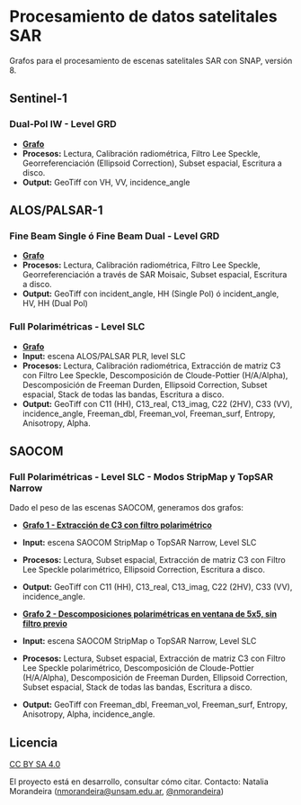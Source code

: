 # Procesamiento de datos satelitales SAR

Grafos para el procesamiento de escenas satelitales SAR con SNAP, versión 8.


## Sentinel-1
### Dual-Pol IW - Level GRD
- **[Grafo](https://github.com/prosathumedales/procesamiento_SAR/blob/main/ProcGrafo_Sentinel1_EC_LeeSigma7x7.xml)**
- **Procesos:** Lectura, Calibración radiométrica, Filtro Lee Speckle, Georreferenciación (Ellipsoid Correction), Subset espacial, Escritura a disco.
- **Output:** GeoTiff con VH, VV, incidence_angle

## ALOS/PALSAR-1
### Fine Beam Single ó Fine Beam Dual - Level GRD
- **[Grafo](https://github.com/prosathumedales/procesamiento_SAR/blob/main/ProcGrafo_ALOS-PALSAR1_GRD_mosaic_LeeSigma7x7.xml)**
- **Procesos:** Lectura, Calibración radiométrica, Filtro Lee Speckle, Georreferenciación a través de SAR Moisaic, Subset espacial, Escritura a disco.
- **Output:** GeoTiff con  incident_angle, HH (Single Pol) ó incident_angle, HV, HH (Dual Pol)

### Full Polarimétricas - Level SLC
- **[Grafo](https://github.com/prosathumedales/procesamiento_SAR/blob/main/ProcGrafo_ALOS-PALSAR1_SLC_C3_LeeSigma7x7_Decomp.xml)**
- **Input:** escena ALOS/PALSAR PLR, level SLC
- **Procesos:** Lectura, Calibración radiométrica, Extracción de matriz C3 con Filtro Lee Speckle, Descomposición de Cloude-Pottier (H/A/Alpha), Descomposición de Freeman Durden, Ellipsoid Correction, Subset espacial, Stack de todas las bandas, Escritura a disco.
- **Output:** GeoTiff con C11 (HH),  C13_real, C13_imag, C22 (2HV), C33 (VV), incidence_angle, Freeman_dbl, Freeman_vol, Freeman_surf, Entropy, Anisotropy,
Alpha.

## SAOCOM
### Full Polarimétricas - Level SLC - Modos StripMap y TopSAR Narrow
Dado el peso de las escenas SAOCOM, generamos dos grafos: 

- **[Grafo 1 - Extracción de C3 con filtro polarimétrico](https://github.com/prosathumedales/procesamiento_SAR/blob/main/ProcGrafo_SAOCOM_SLC_C3_LeeSigma7x7_BASH.xml)**
- **Input:** escena SAOCOM StripMap o TopSAR Narrow, Level SLC
- **Procesos:** Lectura, Subset espacial, Extracción de matriz C3 con Filtro Lee Speckle polarimétrico, Ellipsoid Correction, Escritura a disco.
- **Output:** GeoTiff con C11 (HH),  C13_real, C13_imag, C22 (2HV), C33 (VV), incidence_angle.

- **[Grafo 2 - Descomposiciones polarimétricas en ventana de 5x5, sin filtro previo](https://github.com/prosathumedales/procesamiento_SAR/blob/main/ProcGrafo_SAOCOM_StripMap_SLC_Decomp.xml)**
- **Input:** escena SAOCOM StripMap o TopSAR Narrow, Level SLC
- **Procesos:** Lectura, Subset espacial, Extracción de matriz C3 con Filtro Lee Speckle polarimétrico, Descomposición de Cloude-Pottier (H/A/Alpha), Descomposición de Freeman Durden, Ellipsoid Correction, Subset espacial, Stack de todas las bandas, Escritura a disco.
- **Output:** GeoTiff con Freeman_dbl, Freeman_vol, Freeman_surf, Entropy, Anisotropy, Alpha, incidence_angle.

 

## Licencia
[CC BY SA 4.0](https://creativecommons.org/licenses/by-sa/4.0/deed.es)

El proyecto está en desarrollo, consultar cómo citar. Contacto: Natalia Morandeira (nmorandeira@unsam.edu.ar, [@nmorandeira](https://github.com/nmorandeira))
